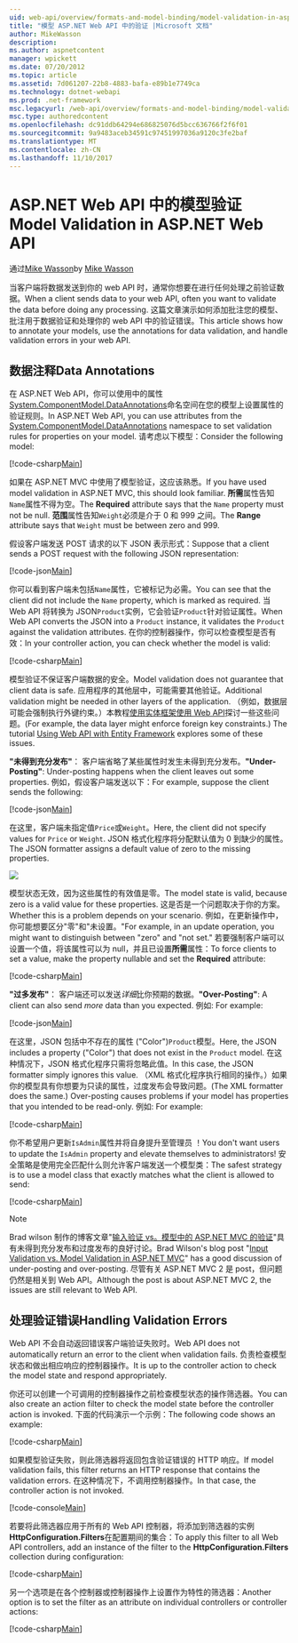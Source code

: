 ```yaml
---
uid: web-api/overview/formats-and-model-binding/model-validation-in-aspnet-web-api
title: "模型 ASP.NET Web API 中的验证 |Microsoft 文档"
author: MikeWasson
description: 
ms.author: aspnetcontent
manager: wpickett
ms.date: 07/20/2012
ms.topic: article
ms.assetid: 7d061207-22b8-4883-bafa-e89b1e7749ca
ms.technology: dotnet-webapi
ms.prod: .net-framework
msc.legacyurl: /web-api/overview/formats-and-model-binding/model-validation-in-aspnet-web-api
msc.type: authoredcontent
ms.openlocfilehash: dc91ddb64294e686825076d5bcc636766f2f6f01
ms.sourcegitcommit: 9a9483aceb34591c97451997036a9120c3fe2baf
ms.translationtype: MT
ms.contentlocale: zh-CN
ms.lasthandoff: 11/10/2017
---
```

<a name="model-validation-in-aspnet-web-api"></a><span data-ttu-id="45a38-102">ASP.NET Web API 中的模型验证</span><span class="sxs-lookup"><span data-stu-id="45a38-102">Model Validation in ASP.NET Web API</span></span>
====================
<span data-ttu-id="45a38-103">通过[Mike Wasson](https://github.com/MikeWasson)</span><span class="sxs-lookup"><span data-stu-id="45a38-103">by [Mike Wasson](https://github.com/MikeWasson)</span></span>

<span data-ttu-id="45a38-104">当客户端将数据发送到你的 web API 时，通常你想要在进行任何处理之前验证数据。</span><span class="sxs-lookup"><span data-stu-id="45a38-104">When a client sends data to your web API, often you want to validate the data before doing any processing.</span></span> <span data-ttu-id="45a38-105">这篇文章演示如何添加批注您的模型、 批注用于数据验证和处理你的 web API 中的验证错误。</span><span class="sxs-lookup"><span data-stu-id="45a38-105">This article shows how to annotate your models, use the annotations for data validation, and handle validation errors in your web API.</span></span>

## <a name="data-annotations"></a><span data-ttu-id="45a38-106">数据注释</span><span class="sxs-lookup"><span data-stu-id="45a38-106">Data Annotations</span></span>

<span data-ttu-id="45a38-107">在 ASP.NET Web API，你可以使用中的属性[System.ComponentModel.DataAnnotations](https://msdn.microsoft.com/en-us/library/system.componentmodel.dataannotations.aspx)命名空间在您的模型上设置属性的验证规则。</span><span class="sxs-lookup"><span data-stu-id="45a38-107">In ASP.NET Web API, you can use attributes from the [System.ComponentModel.DataAnnotations](https://msdn.microsoft.com/en-us/library/system.componentmodel.dataannotations.aspx) namespace to set validation rules for properties on your model.</span></span> <span data-ttu-id="45a38-108">请考虑以下模型：</span><span class="sxs-lookup"><span data-stu-id="45a38-108">Consider the following model:</span></span>

[!code-csharp[Main](model-validation-in-aspnet-web-api/samples/sample1.cs)]

<span data-ttu-id="45a38-109">如果在 ASP.NET MVC 中使用了模型验证，这应该熟悉。</span><span class="sxs-lookup"><span data-stu-id="45a38-109">If you have used model validation in ASP.NET MVC, this should look familiar.</span></span> <span data-ttu-id="45a38-110">**所需**属性告知`Name`属性不得为空。</span><span class="sxs-lookup"><span data-stu-id="45a38-110">The **Required** attribute says that the `Name` property must not be null.</span></span> <span data-ttu-id="45a38-111">**范围**属性告知`Weight`必须是介于 0 和 999 之间。</span><span class="sxs-lookup"><span data-stu-id="45a38-111">The **Range** attribute says that `Weight` must be between zero and 999.</span></span>

<span data-ttu-id="45a38-112">假设客户端发送 POST 请求的以下 JSON 表示形式：</span><span class="sxs-lookup"><span data-stu-id="45a38-112">Suppose that a client sends a POST request with the following JSON representation:</span></span>

[!code-json[Main](model-validation-in-aspnet-web-api/samples/sample2.json)]

<span data-ttu-id="45a38-113">你可以看到客户端未包括`Name`属性，它被标记为必需。</span><span class="sxs-lookup"><span data-stu-id="45a38-113">You can see that the client did not include the `Name` property, which is marked as required.</span></span> <span data-ttu-id="45a38-114">当 Web API 将转换为 JSON`Product`实例，它会验证`Product`针对验证属性。</span><span class="sxs-lookup"><span data-stu-id="45a38-114">When Web API converts the JSON into a `Product` instance, it validates the `Product` against the validation attributes.</span></span> <span data-ttu-id="45a38-115">在你的控制器操作，你可以检查模型是否有效：</span><span class="sxs-lookup"><span data-stu-id="45a38-115">In your controller action, you can check whether the model is valid:</span></span>

[!code-csharp[Main](model-validation-in-aspnet-web-api/samples/sample3.cs)]

<span data-ttu-id="45a38-116">模型验证不保证客户端数据的安全。</span><span class="sxs-lookup"><span data-stu-id="45a38-116">Model validation does not guarantee that client data is safe.</span></span> <span data-ttu-id="45a38-117">应用程序的其他层中，可能需要其他验证。</span><span class="sxs-lookup"><span data-stu-id="45a38-117">Additional validation might be needed in other layers of the application.</span></span> <span data-ttu-id="45a38-118">（例如，数据层可能会强制执行外键约束。）本教程[使用实体框架使用 Web API](../data/using-web-api-with-entity-framework/part-1.md)探讨一些这些问题。</span><span class="sxs-lookup"><span data-stu-id="45a38-118">(For example, the data layer might enforce foreign key constraints.) The tutorial [Using Web API with Entity Framework](../data/using-web-api-with-entity-framework/part-1.md) explores some of these issues.</span></span>

<span data-ttu-id="45a38-119">**"未得到充分发布"**： 客户端省略了某些属性时发生未得到充分发布。</span><span class="sxs-lookup"><span data-stu-id="45a38-119">**"Under-Posting"**: Under-posting happens when the client leaves out some properties.</span></span> <span data-ttu-id="45a38-120">例如，假设客户端发送以下：</span><span class="sxs-lookup"><span data-stu-id="45a38-120">For example, suppose the client sends the following:</span></span>

[!code-json[Main](model-validation-in-aspnet-web-api/samples/sample4.json)]

<span data-ttu-id="45a38-121">在这里，客户端未指定值`Price`或`Weight`。</span><span class="sxs-lookup"><span data-stu-id="45a38-121">Here, the client did not specify values for `Price` or `Weight`.</span></span> <span data-ttu-id="45a38-122">JSON 格式化程序将分配默认值为 0 到缺少的属性。</span><span class="sxs-lookup"><span data-stu-id="45a38-122">The JSON formatter assigns a default value of zero to the missing properties.</span></span>

![](model-validation-in-aspnet-web-api/_static/image1.png)

<span data-ttu-id="45a38-123">模型状态无效，因为这些属性的有效值是零。</span><span class="sxs-lookup"><span data-stu-id="45a38-123">The model state is valid, because zero is a valid value for these properties.</span></span> <span data-ttu-id="45a38-124">这是否是一个问题取决于你的方案。</span><span class="sxs-lookup"><span data-stu-id="45a38-124">Whether this is a problem depends on your scenario.</span></span> <span data-ttu-id="45a38-125">例如，在更新操作中，你可能想要区分"零"和"未设置。"</span><span class="sxs-lookup"><span data-stu-id="45a38-125">For example, in an update operation, you might want to distinguish between "zero" and "not set."</span></span> <span data-ttu-id="45a38-126">若要强制客户端可以设置一个值，将该属性可以为 null，并且已设置**所需**属性：</span><span class="sxs-lookup"><span data-stu-id="45a38-126">To force clients to set a value, make the property nullable and set the **Required** attribute:</span></span>

[!code-csharp[Main](model-validation-in-aspnet-web-api/samples/sample5.cs?highlight=1-2)]

<span data-ttu-id="45a38-127">**"过多发布"**： 客户端还可以发送*详细*比你预期的数据。</span><span class="sxs-lookup"><span data-stu-id="45a38-127">**"Over-Posting"**: A client can also send *more* data than you expected.</span></span> <span data-ttu-id="45a38-128">例如: </span><span class="sxs-lookup"><span data-stu-id="45a38-128">For example:</span></span>

[!code-json[Main](model-validation-in-aspnet-web-api/samples/sample6.json)]

<span data-ttu-id="45a38-129">在这里，JSON 包括中不存在的属性 ("Color")`Product`模型。</span><span class="sxs-lookup"><span data-stu-id="45a38-129">Here, the JSON includes a property ("Color") that does not exist in the `Product` model.</span></span> <span data-ttu-id="45a38-130">在这种情况下，JSON 格式化程序只需将忽略此值。</span><span class="sxs-lookup"><span data-stu-id="45a38-130">In this case, the JSON formatter simply ignores this value.</span></span> <span data-ttu-id="45a38-131">（XML 格式化程序执行相同的操作。）如果你的模型具有你想要为只读的属性，过度发布会导致问题。</span><span class="sxs-lookup"><span data-stu-id="45a38-131">(The XML formatter does the same.) Over-posting causes problems if your model has properties that you intended to be read-only.</span></span> <span data-ttu-id="45a38-132">例如: </span><span class="sxs-lookup"><span data-stu-id="45a38-132">For example:</span></span>

[!code-csharp[Main](model-validation-in-aspnet-web-api/samples/sample7.cs)]

<span data-ttu-id="45a38-133">你不希望用户更新`IsAdmin`属性并将自身提升至管理员 ！</span><span class="sxs-lookup"><span data-stu-id="45a38-133">You don't want users to update the `IsAdmin` property and elevate themselves to administrators!</span></span> <span data-ttu-id="45a38-134">安全策略是使用完全匹配什么则允许客户端发送一个模型类：</span><span class="sxs-lookup"><span data-stu-id="45a38-134">The safest strategy is to use a model class that exactly matches what the client is allowed to send:</span></span>

[!code-csharp[Main](model-validation-in-aspnet-web-api/samples/sample8.cs)]

> [!NOTE]
> <span data-ttu-id="45a38-135">Brad wilson 制作的博客文章"[输入验证 vs。模型中的 ASP.NET MVC 的验证](http://bradwilson.typepad.com/blog/2010/01/input-validation-vs-model-validation-in-aspnet-mvc.html)"具有未得到充分发布和过度发布的良好讨论。</span><span class="sxs-lookup"><span data-stu-id="45a38-135">Brad Wilson's blog post "[Input Validation vs. Model Validation in ASP.NET MVC](http://bradwilson.typepad.com/blog/2010/01/input-validation-vs-model-validation-in-aspnet-mvc.html)" has a good discussion of under-posting and over-posting.</span></span> <span data-ttu-id="45a38-136">尽管有关 ASP.NET MVC 2 是 post，但问题仍然是相关到 Web API。</span><span class="sxs-lookup"><span data-stu-id="45a38-136">Although the post is about ASP.NET MVC 2, the issues are still relevant to Web API.</span></span>


## <a name="handling-validation-errors"></a><span data-ttu-id="45a38-137">处理验证错误</span><span class="sxs-lookup"><span data-stu-id="45a38-137">Handling Validation Errors</span></span>

<span data-ttu-id="45a38-138">Web API 不会自动返回错误客户端验证失败时。</span><span class="sxs-lookup"><span data-stu-id="45a38-138">Web API does not automatically return an error to the client when validation fails.</span></span> <span data-ttu-id="45a38-139">负责检查模型状态和做出相应响应的控制器操作。</span><span class="sxs-lookup"><span data-stu-id="45a38-139">It is up to the controller action to check the model state and respond appropriately.</span></span>

<span data-ttu-id="45a38-140">你还可以创建一个可调用的控制器操作之前检查模型状态的操作筛选器。</span><span class="sxs-lookup"><span data-stu-id="45a38-140">You can also create an action filter to check the model state before the controller action is invoked.</span></span> <span data-ttu-id="45a38-141">下面的代码演示一个示例：</span><span class="sxs-lookup"><span data-stu-id="45a38-141">The following code shows an example:</span></span>

[!code-csharp[Main](model-validation-in-aspnet-web-api/samples/sample9.cs)]

<span data-ttu-id="45a38-142">如果模型验证失败，则此筛选器将返回包含验证错误的 HTTP 响应。</span><span class="sxs-lookup"><span data-stu-id="45a38-142">If model validation fails, this filter returns an HTTP response that contains the validation errors.</span></span> <span data-ttu-id="45a38-143">在这种情况下，不调用控制器操作。</span><span class="sxs-lookup"><span data-stu-id="45a38-143">In that case, the controller action is not invoked.</span></span>

[!code-console[Main](model-validation-in-aspnet-web-api/samples/sample10.cmd)]

<span data-ttu-id="45a38-144">若要将此筛选器应用于所有的 Web API 控制器，将添加到筛选器的实例**HttpConfiguration.Filters**在配置期间的集合：</span><span class="sxs-lookup"><span data-stu-id="45a38-144">To apply this filter to all Web API controllers, add an instance of the filter to the **HttpConfiguration.Filters** collection during configuration:</span></span>

[!code-csharp[Main](model-validation-in-aspnet-web-api/samples/sample11.cs)]

<span data-ttu-id="45a38-145">另一个选项是在各个控制器或控制器操作上设置作为特性的筛选器：</span><span class="sxs-lookup"><span data-stu-id="45a38-145">Another option is to set the filter as an attribute on individual controllers or controller actions:</span></span>

[!code-csharp[Main](model-validation-in-aspnet-web-api/samples/sample12.cs)]
